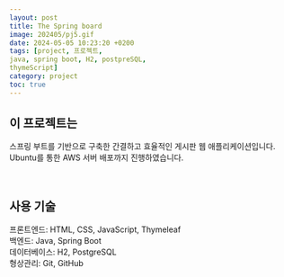 ```yaml
---
layout: post
title: The Spring board
image: 202405/pj5.gif
date: 2024-05-05 10:23:20 +0200
tags: [project, 프로젝트, 
java, spring boot, H2, postpreSQL, 
thymeScript]
category: project
toc: true
---
```

## 이 프로젝트는 
스프링 부트를 기반으로 구축한 간결하고 효율적인 게시판 웹 애플리케이션입니다. Ubuntu를 통한 AWS 서버 배포까지 진행하였습니다.

<br>

## 사용 기술
프론트엔드: HTML, CSS, JavaScript, Thymeleaf <br>
백엔드: Java, Spring Boot <br>
데이터베이스: H2, PostgreSQL <br>
형상관리: Git, GitHub
